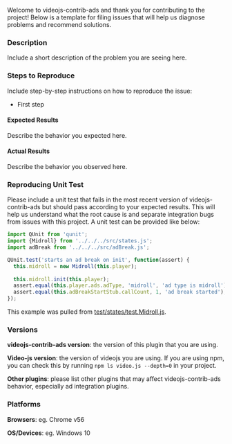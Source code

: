 Welcome to videojs-contrib-ads and thank you for contributing to the project! Below is a template for filing issues that will help us diagnose problems and recommend solutions.

### Description

Include a short description of the problem you are seeing here.

### Steps to Reproduce

Include step-by-step instructions on how to reproduce the issue:

* First step

#### Expected Results

Describe the behavior you expected here.

#### Actual Results

Describe the behavior you observed here.

### Reproducing Unit Test

Please include a unit test that fails in the most recent version of videojs-contrib-ads but should pass according to your expected results. This will help us understand what the root cause is and separate integration bugs from issues with this project. A unit test can be provided like below:

```js
import QUnit from 'qunit';
import {Midroll} from '../../../src/states.js';
import adBreak from '../../../src/adBreak.js';

QUnit.test('starts an ad break on init', function(assert) {
  this.midroll = new Midroll(this.player);
    
  this.midroll.init(this.player);
  assert.equal(this.player.ads.adType, 'midroll', 'ad type is midroll');
  assert.equal(this.adBreakStartStub.callCount, 1, 'ad break started');
});
```

This example was pulled from [test/states/test.Midroll.js](../test/states/test.Midroll.js).

### Versions

**videojs-contrib-ads version**: the version of this plugin that you are using.

**Video-js version**: the version of videojs you are using. If you are using npm, you can check this by running `npm ls video.js --depth=0` in your project.

**Other plugins**: please list other plugins that may affect videojs-contrib-ads behavior, especially ad integration plugins.

### Platforms

**Browsers**: eg. Chrome v56

**OS/Devices**: eg. Windows 10
